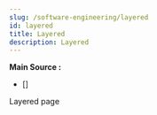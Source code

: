 ```yaml
---
slug: /software-engineering/layered
id: layered
title: Layered
description: Layered
---
```


**Main Source :**

- [] 

Layered page
